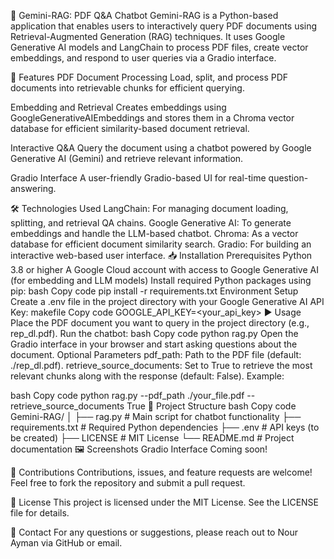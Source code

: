 📄 Gemini-RAG: PDF Q&A Chatbot
Gemini-RAG is a Python-based application that enables users to interactively query PDF documents using Retrieval-Augmented Generation (RAG) techniques. It uses Google Generative AI models and LangChain to process PDF files, create vector embeddings, and respond to user queries via a Gradio interface.

🚀 Features
PDF Document Processing
Load, split, and process PDF documents into retrievable chunks for efficient querying.

Embedding and Retrieval
Creates embeddings using GoogleGenerativeAIEmbeddings and stores them in a Chroma vector database for efficient similarity-based document retrieval.

Interactive Q&A
Query the document using a chatbot powered by Google Generative AI (Gemini) and retrieve relevant information.

Gradio Interface
A user-friendly Gradio-based UI for real-time question-answering.

🛠️ Technologies Used
LangChain: For managing document loading, splitting, and retrieval QA chains.
Google Generative AI: To generate embeddings and handle the LLM-based chatbot.
Chroma: As a vector database for efficient document similarity search.
Gradio: For building an interactive web-based user interface.
📥 Installation
Prerequisites
Python 3.8 or higher
A Google Cloud account with access to Google Generative AI (for embedding and LLM models)
Install required Python packages using pip:
bash
Copy code
pip install -r requirements.txt
Environment Setup
Create a .env file in the project directory with your Google Generative AI API Key:
makefile
Copy code
GOOGLE_API_KEY=<your_api_key>
▶️ Usage
Place the PDF document you want to query in the project directory (e.g., rep_dl.pdf).
Run the chatbot:
bash
Copy code
python rag.py
Open the Gradio interface in your browser and start asking questions about the document.
Optional Parameters
pdf_path: Path to the PDF file (default: ./rep_dl.pdf).
retrieve_source_documents: Set to True to retrieve the most relevant chunks along with the response (default: False).
Example:

bash
Copy code
python rag.py --pdf_path ./your_file.pdf --retrieve_source_documents True
📂 Project Structure
bash
Copy code
Gemini-RAG/
│
├── rag.py                     # Main script for chatbot functionality
├── requirements.txt           # Required Python dependencies
├── .env                       # API keys (to be created)
├── LICENSE                    # MIT License
└── README.md                  # Project documentation
🖼️ Screenshots
Gradio Interface
Coming soon!

🤝 Contributions
Contributions, issues, and feature requests are welcome! Feel free to fork the repository and submit a pull request.

📜 License
This project is licensed under the MIT License. See the LICENSE file for details.

📧 Contact
For any questions or suggestions, please reach out to Nour Ayman via GitHub or email.
